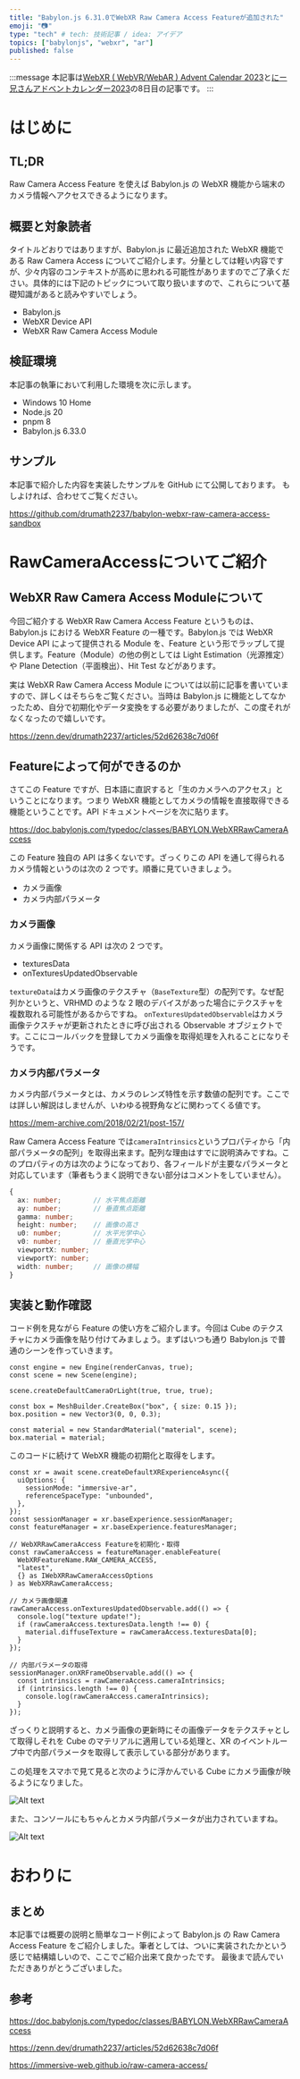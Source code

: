 ```yaml
---
title: "Babylon.js 6.31.0でWebXR Raw Camera Access Featureが追加された"
emoji: "📷"
type: "tech" # tech: 技術記事 / idea: アイデア
topics: ["babylonjs", "webxr", "ar"]
published: false
---
```


:::message
本記事は[WebXR ( WebVR/WebAR ) Advent Calendar 2023](https://adventar.org/calendars/8568)と[にー兄さんアドベントカレンダー2023](https://qiita.com/advent-calendar/2023/ninisan_solo)の8日目の記事です。
:::

# はじめに

## TL;DR

Raw Camera Access Feature を使えば Babylon.js の WebXR 機能から端末のカメラ情報へアクセスできるようになります。

## 概要と対象読者

タイトルどおりではありますが、Babylon.js に最近追加された WebXR 機能である Raw Camera Access についてご紹介します。分量としては軽い内容ですが、少々内容のコンテキストが高めに思われる可能性がありますのでご了承ください。具体的には下記のトピックについて取り扱いますので、これらについて基礎知識があると読みやすいでしょう。

- Babylon.js
- WebXR Device API
- WebXR Raw Camera Access Module

## 検証環境

本記事の執筆において利用した環境を次に示します。

- Windows 10 Home
- Node.js 20
- pnpm 8
- Babylon.js 6.33.0

## サンプル

本記事で紹介した内容を実装したサンプルを GitHub にて公開しております。
もしよければ、合わせてご覧ください。

https://github.com/drumath2237/babylon-webxr-raw-camera-access-sandbox

# RawCameraAccessについてご紹介

## WebXR Raw Camera Access Moduleについて

今回ご紹介する WebXR Raw Camera Access Feature というものは、Babylon.js における WebXR Feature の一種です。Babylon.js では WebXR Device API によって提供される Module を、Feature という形でラップして提供します。Feature（Module）の他の例としては Light Estimation（光源推定）や Plane Detection（平面検出）、Hit Test などがあります。

実は WebXR Raw Camera Access Module については以前に記事を書いていますので、詳しくはそちらをご覧ください。当時は Babylon.js に機能としてなかったため、自分で初期化やデータ変換をする必要がありましたが、この度それがなくなったので嬉しいです。

https://zenn.dev/drumath2237/articles/52d62638c7d06f

## Featureによって何ができるのか

さてこの Feature ですが、日本語に直訳すると「生のカメラへのアクセス」ということになります。つまり WebXR 機能としてカメラの情報を直接取得できる機能ということです。API ドキュメントページを次に貼ります。

https://doc.babylonjs.com/typedoc/classes/BABYLON.WebXRRawCameraAccess

この Feature 独自の API は多くないです。ざっくりこの API を通して得られるカメラ情報というのは次の 2 つです。順番に見ていきましょう。

- カメラ画像
- カメラ内部パラメータ

### カメラ画像

カメラ画像に関係する API は次の 2 つです。

- texturesData
- onTexturesUpdatedObservable

`textureData`はカメラ画像のテクスチャ（`BaseTexture`型）の配列です。なぜ配列かというと、VRHMD のような 2 眼のデバイスがあった場合にテクスチャを複数取れる可能性があるからですね。
`onTexturesUpdatedObservable`はカメラ画像テクスチャが更新されたときに呼び出される Observable オブジェクトです。ここにコールバックを登録してカメラ画像を取得処理を入れることになりそうです。

### カメラ内部パラメータ

カメラ内部パラメータとは、カメラのレンズ特性を示す数値の配列です。ここでは詳しい解説はしませんが、いわゆる視野角などに関わってくる値です。

https://mem-archive.com/2018/02/21/post-157/

Raw Camera Access Feature では`cameraIntrinsics`というプロパティから「内部パラメータの配列」を取得出来ます。配列な理由はすでに説明済みですね。このプロパティの方は次のようになっており、各フィールドが主要なパラメータと対応しています（筆者もうまく説明できない部分はコメントをしていません）。

```ts
{
  ax: number;        // 水平焦点距離
  ay: number;        // 垂直焦点距離
  gamma: number;
  height: number;    // 画像の高さ
  u0: number;        // 水平光学中心
  v0: number;        // 垂直光学中心
  viewportX: number;
  viewportY: number;
  width: number;     // 画像の横幅
}
```

## 実装と動作確認

コード例を見ながら Feature の使い方をご紹介します。今回は Cube のテクスチャにカメラ画像を貼り付けてみましょう。まずはいつも通り Babylon.js で普通のシーンを作っていきます。

```ts: Cubeだけの簡単なシーン
const engine = new Engine(renderCanvas, true);
const scene = new Scene(engine);

scene.createDefaultCameraOrLight(true, true, true);

const box = MeshBuilder.CreateBox("box", { size: 0.15 });
box.position = new Vector3(0, 0, 0.3);

const material = new StandardMaterial("material", scene);
box.material = material;
```

このコードに続けて WebXR 機能の初期化と取得をします。

```ts:WebXR Featureの初期化と取得
const xr = await scene.createDefaultXRExperienceAsync({
  uiOptions: {
    sessionMode: "immersive-ar",
    referenceSpaceType: "unbounded",
  },
});
const sessionManager = xr.baseExperience.sessionManager;
const featureManager = xr.baseExperience.featuresManager;

// WebXRRawCameraAccess Featureを初期化・取得
const rawCameraAccess = featureManager.enableFeature(
  WebXRFeatureName.RAW_CAMERA_ACCESS,
  "latest",
  {} as IWebXRRawCameraAccessOptions
) as WebXRRawCameraAccess;

// カメラ画像関連
rawCameraAccess.onTexturesUpdatedObservable.add(() => {
  console.log("texture update!");
  if (rawCameraAccess.texturesData.length !== 0) {
    material.diffuseTexture = rawCameraAccess.texturesData[0];
  }
});

// 内部パラメータの取得
sessionManager.onXRFrameObservable.add(() => {
  const intrinsics = rawCameraAccess.cameraIntrinsics;
  if (intrinsics.length !== 0) {
    console.log(rawCameraAccess.cameraIntrinsics);
  }
});
```

ざっくりと説明すると、カメラ画像の更新時にその画像データをテクスチャとして取得しそれを Cube のマテリアルに適用している処理と、XR のイベントループ中で内部パラメータを取得して表示している部分があります。

この処理をスマホで見て見ると次のように浮かんでいる Cube にカメラ画像が映るようになりました。

![Alt text](/images/babylon-raw-camera/camera-textur.png)

また、コンソールにもちゃんとカメラ内部パラメータが出力されていますね。

![Alt text](/images/babylon-raw-camera/intrinsics-log.png)

# おわりに

## まとめ

本記事では概要の説明と簡単なコード例によって Babylon.js の Raw Camera Access Feature をご紹介しました。筆者としては、ついに実装されたかという感じで結構嬉しいので、ここでご紹介出来て良かったです。
最後まで読んでいただきありがとうございました。

## 参考

https://doc.babylonjs.com/typedoc/classes/BABYLON.WebXRRawCameraAccess

https://zenn.dev/drumath2237/articles/52d62638c7d06f

https://immersive-web.github.io/raw-camera-access/